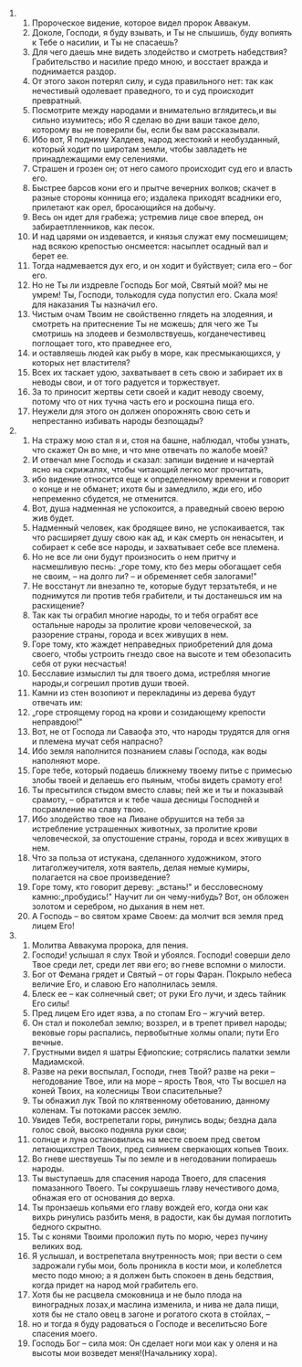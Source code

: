 <ol>
  <li>
    <ol>
      <li>Пророческое видение, которое видел пророк Аввакум.</li>
      <li>Доколе, Господи, я буду взывать, и Ты не слышишь, буду вопиять к Тебе о насилии, и Ты не спасаешь?</li>
      <li>Для чего даешь мне видеть злодейство и смотреть набедствия? Грабительство и насилие предо мною, и восстает вражда и поднимается раздор.</li>
      <li>От этого закон потерял силу, и суда правильного нет: так как нечестивый одолевает праведного, то и суд происходит превратный.</li>
      <li>Посмотрите между народами и внимательно вглядитесь,и вы сильно изумитесь; ибо Я сделаю во дни ваши такое дело, которому вы не поверили бы, если бы вам рассказывали.</li>
      <li>Ибо вот, Я подниму Халдеев, народ жестокий и необузданный, который ходит по широтам земли, чтобы завладеть не принадлежащими ему селениями.</li>
      <li>Страшен и грозен он; от него самого происходит суд его и власть его.</li>
      <li>Быстрее барсов кони его и прытче вечерних волков; скачет в разные стороны конница его; издалека приходят всадники его, прилетают как орел, бросающийся на добычу.</li>
      <li>Весь он идет для грабежа; устремив лице свое вперед, он забираетпленников, как песок.</li>
      <li>И над царями он издевается, и князья служат ему посмешищем; над всякою крепостью онсмеется: насыплет осадный вал и берет ее.</li>
      <li>Тогда надмевается дух его, и он ходит и буйствует; сила его – бог его.</li>
      <li>Но не Ты ли издревле Господь Бог мой, Святый мой? мы не умрем! Ты, Господи, толькодля суда попустил его. Скала моя! для наказания Ты назначил его.</li>
      <li>Чистым очам Твоим не свойственно глядеть на злодеяния, и смотреть на притеснение Ты не можешь; для чего же Ты смотришь на злодеев и безмолвствуешь, когданечестивец поглощает того, кто праведнее его,</li>
      <li>и оставляешь людей как рыбу в море, как пресмыкающихся, у которых нет властителя?</li>
      <li>Всех их таскает удою, захватывает в сеть свою и забирает их в неводы свои, и от того радуется и торжествует.</li>
      <li>За то приносит жертвы сети своей и кадит неводу своему, потому что от них тучна часть его и роскошна пища его.</li>
      <li>Неужели для этого он должен опорожнять свою сеть и непрестанно избивать народы безпощады?</li>
    </ol>
  </li>
  <li>
    <ol>
      <li>На стражу мою стал я и, стоя на башне, наблюдал, чтобы узнать, что скажет Он во мне, и что мне отвечать по жалобе моей?</li>
      <li>И отвечал мне Господь и сказал: запиши видение и начертай ясно на скрижалях, чтобы читающий легко мог прочитать,</li>
      <li>ибо видение относится еще к определенному времени и говорит о конце и не обманет; ихотя бы и замедлило, жди его, ибо непременно сбудется, не отменится.</li>
      <li>Вот, душа надменная не успокоится, а праведный своею верою жив будет.</li>
      <li>Надменный человек, как бродящее вино, не успокаивается, так что расширяет душу свою как ад, и как смерть он ненасытен, и собирает к себе все народы, и захватывает себе все племена.</li>
      <li>Но не все ли они будут произносить о нем притчу и насмешливую песнь: „горе тому, кто без меры обогащает себя не своим, – на долго ли? – и обременяет себя залогами!"</li>
      <li>Не восстанут ли внезапно те, которые будут терзатьтебя, и не поднимутся ли против тебя грабители, и ты достанешься им на расхищение?</li>
      <li>Так как ты ограбил многие народы, то и тебя ограбят все остальные народы за пролитие крови человеческой, за разорение страны, города и всех живущих в нем.</li>
      <li>Горе тому, кто жаждет неправедных приобретений для дома своего, чтобы устроить гнездо свое на высоте и тем обезопасить себя от руки несчастья!</li>
      <li>Бесславие измыслил ты для твоего дома, истребляя многие народы,и согрешил против души твоей.</li>
      <li>Камни из стен возопиют и перекладины из дерева будут отвечать им:</li>
      <li>„горе строящему город на крови и созидающему крепости неправдою!"</li>
      <li>Вот, не от Господа ли Саваофа это, что народы трудятся для огня и племена мучат себя напрасно?</li>
      <li>Ибо земля наполнится познанием славы Господа, как воды наполняют море.</li>
      <li>Горе тебе, который подаешь ближнему твоему питье с примесью злобы твоей и делаешь его пьяным, чтобы видеть срамоту его!</li>
      <li>Ты пресытился стыдом вместо славы; пей же и ты и показывай срамоту, – обратится и к тебе чаша десницы Господней и посрамление на славу твою.</li>
      <li>Ибо злодейство твое на Ливане обрушится на тебя за истребление устрашенных животных, за пролитие крови человеческой, за опустошение страны, города и всех живущих в нем.</li>
      <li>Что за польза от истукана, сделанного художником, этого литаголжеучителя, хотя ваятель, делая немые кумиры, полагается на свое произведение?</li>
      <li>Горе тому, кто говорит дереву: „встань!" и бессловесному камню:„пробудись!" Научит ли он чему-нибудь? Вот, он обложен золотом и серебром, но дыхания в нем нет.</li>
      <li>А Господь – во святом храме Своем: да молчит вся земля пред лицем Его!</li>
    </ol>
  </li>
  <li>
    <ol>
      <li>Молитва Аввакума пророка, для пения.</li>
      <li>Господи! услышал я слух Твой и убоялся. Господи! соверши дело Твое среди лет, среди лет яви его; во гневе вспомни о милости.</li>
      <li>Бог от Фемана грядет и Святый – от горы Фаран. Покрыло небеса величие Его, и славою Его наполнилась земля.</li>
      <li>Блеск ее – как солнечный свет; от руки Его лучи, и здесь тайник Его силы!</li>
      <li>Пред лицем Его идет язва, а по стопам Его – жгучий ветер.</li>
      <li>Он стал и поколебал землю; воззрел, и в трепет привел народы; вековые горы распались, первобытные холмы опали; пути Его вечные.</li>
      <li>Грустными видел я шатры Ефиопские; сотряслись палатки земли Мадиамской.</li>
      <li>Разве на реки воспылал, Господи, гнев Твой? разве на реки – негодование Твое, или на море – ярость Твоя, что Ты восшел на коней Твоих, на колесницы Твои спасительные?</li>
      <li>Ты обнажил лук Твой по клятвенному обетованию, данному коленам. Ты потоками рассек землю.</li>
      <li>Увидев Тебя, вострепетали горы, ринулись воды; бездна дала голос свой, высоко подняла руки свои;</li>
      <li>солнце и луна остановились на месте своем пред светом летающихстрел Твоих, пред сиянием сверкающих копьев Твоих.</li>
      <li>Во гневе шествуешь Ты по земле и в негодовании попираешь народы.</li>
      <li>Ты выступаешь для спасения народа Твоего, для спасения помазанного Твоего. Ты сокрушаешь главу нечестивого дома, обнажая его от основания до верха.</li>
      <li>Ты пронзаешь копьями его главу вождей его, когда они как вихрь ринулись разбить меня, в радости, как бы думая поглотить бедного скрытно.</li>
      <li>Ты с конями Твоими проложил путь по морю, через пучину великих вод.</li>
      <li>Я услышал, и вострепетала внутренность моя; при вести о сем задрожали губы мои, боль проникла в кости мои, и колеблется место подо мною; а я должен быть спокоен в день бедствия, когда придет на народ мой грабитель его.</li>
      <li>Хотя бы не расцвела смоковница и не было плода на виноградных лозах,и маслина изменила, и нива не дала пищи, хотя бы не стало овец в загоне и рогатого скота в стойлах, –</li>
      <li>но и тогда я буду радоваться о Господе и веселитьсяо Боге спасения моего.</li>
      <li>Господь Бог – сила моя: Он сделает ноги мои как у оленя и на высоты мои возведет меня!(Начальнику хора).</li>
    </ol>
  </li>
</ol>